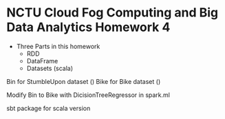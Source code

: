 # NCTU Cloud Fog Computing and Big Data Analytics Homework 4

- Three Parts in this homework
	- RDD 
	- DataFrame
	- Datasets (scala)

Bin for StumbleUpon dataset ()
Bike for Bike dataset ()

Modify Bin to Bike with DicisionTreeRegressor in spark.ml

sbt package for scala version





